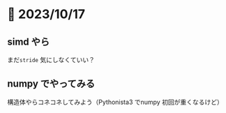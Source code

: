 # 📝 2023/10/17

## simd やら

まだ`stride` 気にしなくていい？

## numpy でやってみる

構造体やらコネコネしてみよう（Pythonista3 でnumpy 初回が重くなるけど）